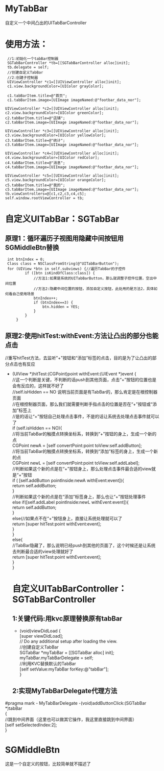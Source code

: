 # MyTabBar
自定义一个中间凸出的UITabBarController

# 使用方法：
     //1:初始化一个tabBar控制器
     SGTabBarController *tb=[[SGTabBarController alloc]init];
     tb.delegate = self;
     //创建自定义TabBar
     //2:创建子控制器
     UIViewController *c1=[[UIViewController alloc]init];
     c1.view.backgroundColor=[UIColor grayColor];

     c1.tabBarItem.title=@"首页";
     c1.tabBarItem.image=[UIImage imageNamed:@"footbar_data_nor"];
    
    UIViewController *c2=[[UIViewController alloc]init];
    c2.view.backgroundColor=[UIColor greenColor];
    c2.tabBarItem.title=@"店铺";
    c2.tabBarItem.image=[UIImage imageNamed:@"footbar_data_nor"];
    
    UIViewController *c3=[[UIViewController alloc]init];
    c3.view.backgroundColor=[UIColor yellowColor];
    c3.tabBarItem.title=@"统计";
    c3.tabBarItem.image=[UIImage imageNamed:@"footbar_data_nor"];
    
    UIViewController *c4=[[UIViewController alloc]init];
    c4.view.backgroundColor=[UIColor redColor];
    c4.tabBarItem.title=@"消息";
    c4.tabBarItem.image=[UIImage imageNamed:@"footbar_data_nor"];
    
    UIViewController *c5=[[UIViewController alloc]init];
    c5.view.backgroundColor=[UIColor orangeColor];
    c5.tabBarItem.title=@"我的";
    c5.tabBarItem.image=[UIImage imageNamed:@"footbar_data_nor"];
    tb.viewControllers=@[c1,c2,c3,c4,c5];
    self.window.rootViewController = tb;
   
 # 自定义UITabBar：SGTabBar
 ## 原理1：循环遍历子视图用隐藏中间按钮用SGMiddleBtn替换
     int btnIndex = 0;
     Class class = NSClassFromString(@"UITabBarButton");
     for (UIView *btn in self.subviews) {//遍历TabBar的子控件
             if ([btn isKindOfClass:class]) {
                 //方法1:如果是系统的UITabBarButton，那么就调整子控件位置，空出中间位置
                 //方法2:隐藏中间位置的按钮，添加自定义按钮，此处用的是方法2，具体如何看自己使用场景
                 btnIndex++;
                 if (btnIndex==3) {
                     btn.hidden = YES;
                 }
             }
         } 
 ## 原理2:使用hitTest:withEvent:方法让凸出的部分也能点击
   //重写hitTest方法，去监听"+"按钮和“添加”标签的点击，目的是为了让凸出的部分点击也有反应<br/>
- (UIView *)hitTest:(CGPoint)point withEvent:(UIEvent *)event {<br/>
    //这一个判断是关键，不判断的话push到其他页面，点击“+”按钮的位置也是会有反应的，这样就不好了<br/>
    //self.isHidden == NO 说明当前页面是有TabBar的，那么肯定是在根控制器页面<br/>
    //在根控制器页面，那么我们就需要判断手指点击的位置是否在“+”按钮或“添加”标签上<br/>
    //是的话让“+”按钮自己处理点击事件，不是的话让系统去处理点击事件就可以了<br/>
     if (self.isHidden == NO){<br/>
             //将当前TabBar的触摸点转换坐标系，转换到“+”按钮的身上，生成一个新的点<br/>
            CGPoint newA = [self convertPoint:point toView:self.addButton];<br/>
             //将当前TabBar的触摸点转换坐标系，转换到“添加”标签的身上，生成一个新的点<br/>
             CGPoint newL = [self convertPoint:point toView:self.addLabel];<br/>
             //判断如果这个新的点是在“+”按钮身上，那么处理点击事件最合适的view就是“+”按钮<br/>
             if ( [self.addButton pointInside:newA withEvent:event]){<br/>
                     return self.addButton;<br/>
                 }<br/>
             //判断如果这个新的点是在“添加”标签身上，那么也让“+”按钮处理事件<br/>
             else if([self.addLabel pointInside:newL withEvent:event]){<br/>
                     return self.addButton;<br/>
                 }<br/>
             else{//如果点不在“+”按钮身上，直接让系统处理就可以了<br/>
                     return [super hitTest:point withEvent:event];<br/>
                 }<br/>
             }<br/>
     else{<br/>
         //TabBar隐藏了，那么说明已经push到其他的页面了，这个时候还是让系统去判断最合适的view处理就好了<br/>
         return [super hitTest:point withEvent:event];<br/>
     }<br/>
}
  
  # 自定义UITabBarController：SGTabBarController
  
  ## 1:关键代码:用kvc原理替换原有tabBar
  
  - (void)viewDidLoad {<br/>
         [super viewDidLoad];<br/>
         // Do any additional setup after loading the view.<br/>
    //创建自定义TabBar<br/>
    SGTabBar *myTabBar = [[SGTabBar alloc] init];<br/>
    myTabBar.myTabBarDelegate = self;<br/>
    //利用KVC替换默认的TabBar<br/>
    [self setValue:myTabBar forKey:@"tabBar"];<br/>
}

  ## 2:实现MyTabBarDelegate代理方法

 #pragma mark - MyTabBarDelegate
 -(void)addButtonClick:(SGTabBar *)tabBar<br/>
 {<br/>
     //跳到中间界面（这里也可以做其它操作，我这里直接跳到中间界面）<br/>
     [self setSelectedIndex:2];<br/>
 }<br/>
 
 
 # SGMiddleBtn
 这是一个自定义的按钮，比较简单就不描述了
  
    
    
